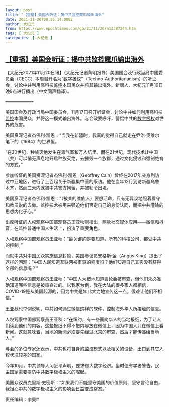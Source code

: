 ```yaml
---
layout: post
title: "【重播】美国会听证：揭中共监控魔爪输出海外"
date: 2021-11-20T00:56:14.000Z
author: 大纪元
from: https://www.epochtimes.com/gb/21/11/20/n13387244.htm
tags: [ 大纪元 ]
categories: [ 大纪元 ]
---
```

<!--1637369774000-->
[【重播】美国会听证：揭中共监控魔爪输出海外](https://www.epochtimes.com/gb/21/11/20/n13387244.htm)
------

<div>
<p>【大纪元2021年11月20日讯】（大纪元记者陶明报导）美国国会及行政当局中国委员会（CECC）本周召开名为“<a href="https://www.epochtimes.com/gb/tag/%E6%95%B0%E5%AD%97%E6%9E%81%E6%9D%83.html">数字极权</a>”（Techno-Authoritarianism）的听证会，讨论中共利用高科技<a href="https://www.epochtimes.com/gb/tag/%E7%9B%91%E6%8E%A7.html">监控</a>本国民众并将其输出海外。新唐人、大纪元11月19日晚8点进行播出（中文同声翻译）。</p><p>&#8212;&#8212;&#8212;&#8212;&#8212;&#8212;-</p><p>美国国会及行政当局中国委员会，11月17日召开听证会，讨论中共如何利用高科技<a href="https://www.epochtimes.com/gb/tag/%E7%9B%91%E6%8E%A7.html">监控</a>本国民众，并将这一模式输出海外。与会政要呼吁，警惕中共的<a href="https://www.epochtimes.com/gb/tag/%E6%95%B0%E5%AD%97%E6%9E%81%E6%9D%83.html">数字极权</a>对世界的危害。</p><p>美国资深记者杰佛利‧凯恩：“当我在新疆时，我真的觉得自己就走在乔治‧奥维尔笔下的《1984》的世界里。</p><p>“在20世纪，种族灭绝发生在毒气室和万人坑里。而在21世纪，现代技术让中国（共）可以悄无声息地开启种族灭绝，去摧毁一个族群，通过文化侵蚀和强制绝育的方式。”</p><p>参加听证的美国资深记者杰佛利‧凯恩（Geoffrey Cain）曾经在2017年亲身到访过中亚地区，进行了上百起关于新疆集中营的采访。他在当年12月到访新疆乌鲁木齐，然而三天内就被中共警方拘留，并被勒令出境。</p><p>美国资深记者杰佛利‧凯恩：“（被关的维族人）要想活命，只有无异议地照着看守和教员说的去做。监控技术被用来强迫他们否定自己的身份认同，而把中共灌输的思想内化于心。”</p><p>出席听证的人权观察中国部观察员王亚秋则指出，两款社交媒体应用——微信和抖音，在监控普通中国人生活上，扮演了重要角色。</p><p>人权观察中国部观察员王亚秋：“最关键的是要知道，所有的科技公司，都受中共的控制。”</p><p>而就中共对中国民众实施信息封锁，美国参议员安格斯‧金（Angus King）提出了这样的问题：“中国人民知道互联网被审查的程度吗？他们知道自己其实没有获得全部的信息吗？”</p><p>人权观察中国部观察员王亚秋：“中国人大概地知道言论会被审查，但他们未必准确知道哪些信息是被审查过的。以我家为例，我在大陆的很多家人都相信，COVID-19是从美国起源的，因为中共是如此大力地宣传这一点，很难让他们不相信。”</p><p>王亚秋也举例说明，中共如何通过微信这样的软件，控制海外华人所接触的信息。</p><p>人权观察中国部观察员王亚秋：“在纽约，有一些面向华人的当地报纸，为了让人们读到他们的内容，这些报纸不得不把内容放在微信上，因为中国人只在微信上看新闻。这就意味着，当地的新闻必须要先经过北京的审查，然后才能传递给当地人。”</p><p>与会的多位专家还表示，中共也将自身的监控模式以及相关的设备，出口到其它人权状况较差的国家。</p><p>今年10月，中共领导人习近平声明，要求做大数字经济。当时便有学者警告，民主国家需要提防中共数字极权主义的崛起。</p><p>美国众议员克里斯‧史密斯：“如果我们不能坚守美国的价值原则、坚守言论自由，我担心中共的数字极权主义的影响会日益变成常态。”</p><p>责任编辑：李昊#</p>
</div>

